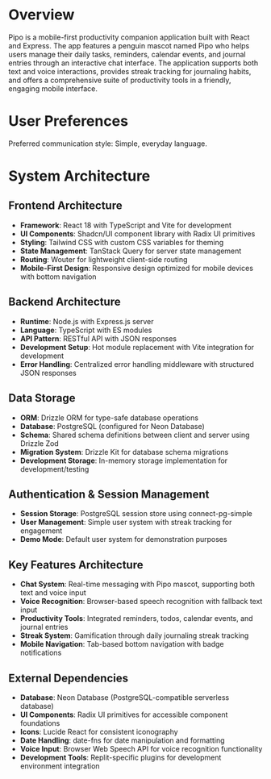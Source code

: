 # Overview

Pipo is a mobile-first productivity companion application built with React and Express. The app features a penguin mascot named Pipo who helps users manage their daily tasks, reminders, calendar events, and journal entries through an interactive chat interface. The application supports both text and voice interactions, provides streak tracking for journaling habits, and offers a comprehensive suite of productivity tools in a friendly, engaging mobile interface.

# User Preferences

Preferred communication style: Simple, everyday language.

# System Architecture

## Frontend Architecture
- **Framework**: React 18 with TypeScript and Vite for development
- **UI Components**: Shadcn/UI component library with Radix UI primitives
- **Styling**: Tailwind CSS with custom CSS variables for theming
- **State Management**: TanStack Query for server state management
- **Routing**: Wouter for lightweight client-side routing
- **Mobile-First Design**: Responsive design optimized for mobile devices with bottom navigation

## Backend Architecture
- **Runtime**: Node.js with Express.js server
- **Language**: TypeScript with ES modules
- **API Pattern**: RESTful API with JSON responses
- **Development Setup**: Hot module replacement with Vite integration for development
- **Error Handling**: Centralized error handling middleware with structured JSON responses

## Data Storage
- **ORM**: Drizzle ORM for type-safe database operations
- **Database**: PostgreSQL (configured for Neon Database)
- **Schema**: Shared schema definitions between client and server using Drizzle Zod
- **Migration System**: Drizzle Kit for database schema migrations
- **Development Storage**: In-memory storage implementation for development/testing

## Authentication & Session Management
- **Session Storage**: PostgreSQL session store using connect-pg-simple
- **User Management**: Simple user system with streak tracking for engagement
- **Demo Mode**: Default user system for demonstration purposes

## Key Features Architecture
- **Chat System**: Real-time messaging with Pipo mascot, supporting both text and voice input
- **Voice Recognition**: Browser-based speech recognition with fallback text input
- **Productivity Tools**: Integrated reminders, todos, calendar events, and journal entries
- **Streak System**: Gamification through daily journaling streak tracking
- **Mobile Navigation**: Tab-based bottom navigation with badge notifications

## External Dependencies

- **Database**: Neon Database (PostgreSQL-compatible serverless database)
- **UI Components**: Radix UI primitives for accessible component foundations
- **Icons**: Lucide React for consistent iconography
- **Date Handling**: date-fns for date manipulation and formatting
- **Voice Input**: Browser Web Speech API for voice recognition functionality
- **Development Tools**: Replit-specific plugins for development environment integration